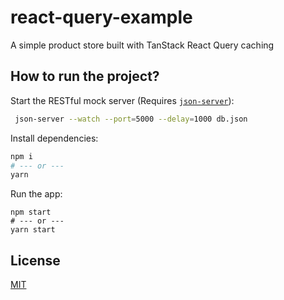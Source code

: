 # react-query-example

A simple product store built with TanStack React Query caching

## How to run the project?

Start the RESTful mock server (Requires [`json-server`](https://www.npmjs.com/package/json-server)):

```bash
 json-server --watch --port=5000 --delay=1000 db.json
```

Install dependencies:

```bash
npm i
# --- or ---
yarn
```

Run the app:

```
npm start
# --- or ---
yarn start
```

## License

[MIT](LICENSE)
